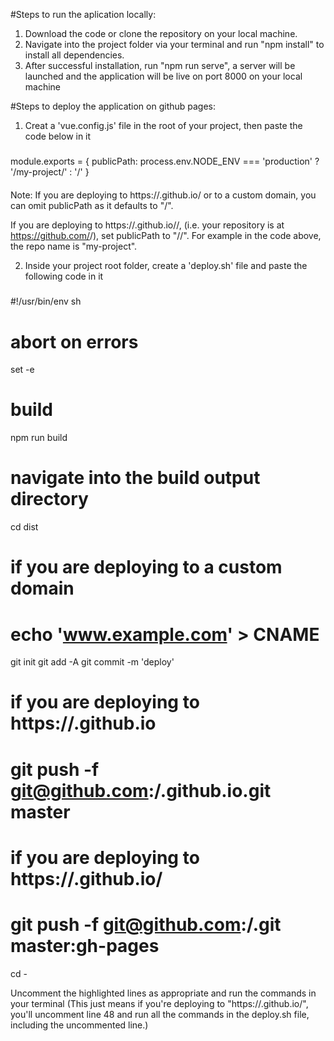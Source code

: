#Steps to run the aplication locally: 
1. Download the code or clone the repository on your local machine. 
2. Navigate into the project folder via your terminal and run "npm install" to install all dependencies.
3. After successful installation, run "npm run serve", a server will be launched and the application will be live on port 8000 on your local machine 


#Steps to deploy the application on github pages: 
1. Creat a 'vue.config.js' file in the root of your project, then paste the code below in it 

#####
module.exports = {
  publicPath: process.env.NODE_ENV === 'production'
    ? '/my-project/'
    : '/'
}
####

Note: If you are deploying to https://<USERNAME>.github.io/ or to a custom domain, you can omit publicPath as it defaults to "/".

If you are deploying to https://<USERNAME>.github.io/<REPO>/, (i.e. your repository is at https://github.com/<USERNAME>/<REPO>), set publicPath to "/<REPO>/". For example in the code above, the repo name is "my-project". 

2. Inside your project root folder, create a 'deploy.sh' file and paste the following code in it


#####
#!/usr/bin/env sh

# abort on errors
set -e

# build
npm run build

# navigate into the build output directory
cd dist

# if you are deploying to a custom domain
# echo 'www.example.com' > CNAME

git init
git add -A
git commit -m 'deploy'

# if you are deploying to https://<USERNAME>.github.io
# git push -f git@github.com:<USERNAME>/<USERNAME>.github.io.git master

# if you are deploying to https://<USERNAME>.github.io/<REPO>
# git push -f git@github.com:<USERNAME>/<REPO>.git master:gh-pages

cd -

Uncomment the highlighted lines as appropriate and run the commands in your terminal
(This just means if you're deploying to "https://<USERNAME>.github.io/<REPO>", you'll uncomment
line 48 and run all the commands in the deploy.sh file, including the uncommented line.)